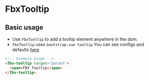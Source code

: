 # FbxTooltip

## Basic usage

- Use `FbxTooltip` to add a tooltip element anywhere in the dom.
- `FbxTooltip` uses `bootstrap-vue tooltip` You can see configs and defaults [here](https://bootstrap-vue.js.org/docs/components/tooltip/)

```html
<!-- Example Usage -->
<fbx-tooltip target="parant">
  <span>FBX Tooltip</span>
</fbx-tooltip>
```
